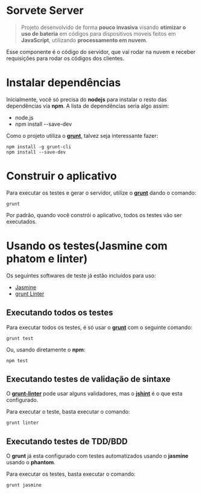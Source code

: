 Sorvete Server
=========================================================

> Projeto desenvolvido de forma **pouco invasiva** visando **otimizar o uso de bateria** em códigos para dispositivos moveis feitos em **JavaScript**, utilizando **processamento em nuvem**.

Esse componente é o código do servidor, que vai rodar na nuvem e receber requisições para rodar os códigos dos clientes.

Instalar dependências
=========================================================

Inicialmente, você só precisa do **nodejs** para instalar o resto das dependências via **npm**. A lista de dependências seria algo assim:

* node.js
* npm install --save-dev

Como o projeto utiliza o [**grunt**][site_grunt], talvez seja interessante fazer:

```shell
npm install -g grunt-cli
npm install --save-dev
```

Construir o aplicativo
=========================================================

Para executar os testes e gerar o servidor, utilize o [**grunt**][site_grunt] dando o comando:

```shell
grunt
```

Por padrão, quando você constrói o aplicativo, todos os testes vão ser executados.

Usando os testes(Jasmine com phatom e linter)
=========================================================

Os seguintes softwares de teste já estão incluídos para uso:

* [Jasmine][site_jasmine]
* [grunt Linter][site_linter]

Executando todos os testes
---------------------------------------------------------

Para executar todos os testes, é só usar o [**grunt**][site_grunt] com o seguinte comando:

```shell
grunt test
```

Ou, usando diretamente o **npm**:

```shell
npm test
```

Executando testes de validação de sintaxe
---------------------------------------------------------

O [**grunt-linter**][site_linter] pode usar alguns validadores, mas o [**jshint**][site_jshint] é o que esta configurado.

Para executar o teste, basta executar o comando:

```shell
grunt linter
```

Executando testes de TDD/BDD
---------------------------------------------------------

O **grunt** já esta configurado com testes automatizados usando o **jasmine** usando o **phantom**.

Para executar os testes, basta executar o comando:

```shell
grunt jasmine
```

[site_jasmine]: http://pivotal.github.io/jasmine/ "Link para o site do jasmine BDD/TDD"
[site_linter]: https://github.com/circusbred/grunt-linter "Link para o grunt-linter"
[site_jshint]: http://www.jshint.com/ "Site da ferramenta de qualidade de codigo JSHint"
[site_grunt]: http://gruntjs.com/ "Site da ferramente de build"

